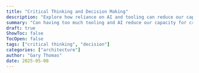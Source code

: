 ```yaml
---
title: "Critical Thinking and Decision Making"
description: "Explore how reliance on AI and tooling can reduce our capacity for critical thinking and decision making and what we can do to counteract this."
summary: "Can having too much tooling and AI reduce our capacity for critical thinking and decision making?"
draft: true
ShowToc: false
TocOpen: false
tags: ["critical thinking", "decision"]
categories: ["architecture"]
author: "Gary Thomas"
date: 2025-05-08
---
```

